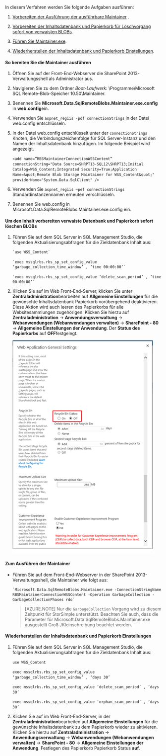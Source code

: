 <!--author=SharS last changed: 9/17/15-->

In diesem Verfahren werden Sie folgende Aufgaben ausführen:

1. [Vorbereiten der Ausführung der ausführbare Maintainer](#to-prepare-to-run-the-maintainer) .

2. [Vorbereiten der Inhaltsdatenbank und Papierkorb für Löschvorgang sofort von verwaisten BLOBs](#to-prepare-the-content-database-and-recycle-bin-to-immediately-delete-orphaned-blobs).

3. [Führen Sie Maintainer.exe](#to-run-the-maintainer).

4. [Wiederherstellen der Inhaltsdatenbank und Papierkorb Einstellungen](#to-revert-the-content-database-and-recycle-bin-settings).

#### <a name="to-prepare-to-run-the-maintainer"></a>So bereiten Sie die Maintainer ausführen

1. Öffnen Sie auf der Front-End-Webserver die SharePoint 2013-Verwaltungsshell als Administrator aus.

2. Navigieren Sie zu dem Ordner *Boot-Laufwerk*: \Programme\Microsoft SQL Remote-Blob-Speicher 10.50\Maintainer\.

3. Benennen Sie **Microsoft.Data.SqlRemoteBlobs.Maintainer.exe.config** in **web.config**ein.

4. Verwenden Sie `aspnet_regiis -pdf connectionStrings` in der Datei web.config entschlüsseln.

5. In der Datei web.config entschlüsselt unter der `connectionStrings` Knoten, die Verbindungszeichenfolge für SQL Server-Instanz und den Namen der Inhaltsdatenbank hinzufügen. Im folgende Beispiel wird angezeigt.

    `<add name=”RBSMaintainerConnectionWSSContent” connectionString="Data Source=SHRPT13-SQL12\SHRPT13;Initial Catalog=WSS_Content;Integrated Security=True;Application Name=&quot;Remote Blob Storage Maintainer for WSS_Content&quot;" providerName="System.Data.SqlClient" />`

6. Verwenden Sie `aspnet_regiis –pef connectionStrings` Standardinstanzennamen erneuten verschlüsseln. 

7. Benennen Sie web.config in Microsoft.Data.SqlRemoteBlobs.Maintainer.exe.config ein. 

#### <a name="to-prepare-the-content-database-and-recycle-bin-to-immediately-delete-orphaned-blobs"></a>Um den Inhalt vorbereiten verwaiste Datenbank und Papierkorb sofort löschen BLOBs

1. Führen Sie auf dem SQL Server in SQL Management Studio, die folgenden Aktualisierungsabfragen für die Zieldatenbank Inhalt aus: 

       `use WSS_Content`

       `exec mssqlrbs.rbs_sp_set_config_value ‘garbage_collection_time_window’ , ’time 00:00:00’`

       `exec mssqlrbs.rbs_sp_set_config_value ‘delete_scan_period’ , ’time 00:00:00’`

2. Klicken Sie auf im Web Front-End-Server, klicken Sie unter **Zentraladministration**bearbeiten auf **Allgemeine Einstellungen** für die gewünschte Inhaltsdatenbank Papierkorb vorübergehend deaktivieren. Diese Aktion wird auch leeren des Papierkorbs für alle Websitesammlungen zugehörigen. Klicken Sie hierzu auf **Zentraladministration** -> **Anwendungsverwaltung** -> **Webanwendungen (Webanwendungen verwalten)** -> **SharePoint - 80** -> **Allgemeine Einstellungen der Anwendung**. Der **Status des Papierkorbs** auf **OFF**festgelegt.

    ![Allgemeine Einstellungen](./media/storsimple-sharepoint-adapter-garbage-collection/HCS_WebApplicationGeneralSettings-include.png)

#### <a name="to-run-the-maintainer"></a>Zum Ausführen der Maintainer

- Führen Sie auf dem Front-End-Webserver in der SharePoint 2013-Verwaltungsshell, die Maintainer wie folgt aus:

      `Microsoft.Data.SqlRemoteBlobs.Maintainer.exe -ConnectionStringName RBSMaintainerConnectionWSSContent -Operation GarbageCollection -GarbageCollectionPhases rdo`

    >[AZURE.NOTE] Nur die `GarbageCollection` Vorgang wird zu diesem Zeitpunkt für StorSimple unterstützt. Beachten Sie auch, dass die Parameter für Microsoft.Data.SqlRemoteBlobs.Maintainer.exe ausgestellt Groß-/Kleinschreibung beachtet werden. 
 
#### <a name="to-revert-the-content-database-and-recycle-bin-settings"></a>Wiederherstellen der Inhaltsdatenbank und Papierkorb Einstellungen

1. Führen Sie auf dem SQL Server in SQL Management Studio, die folgenden Aktualisierungsabfragen für die Zieldatenbank Inhalt aus:

      `use WSS_Content`

      `exec mssqlrbs.rbs_sp_set_config_value ‘garbage_collection_time_window’ , ‘days 30’`

      `exec mssqlrbs.rbs_sp_set_config_value ‘delete_scan_period’ , ’days 30’`

      `exec mssqlrbs.rbs_sp_set_config_value ‘orphan_scan_period’ , ’days 30’`

2. Klicken Sie auf im Web Front-End-Server, in der **Zentraladministration**bearbeiten auf **Allgemeine Einstellungen** für die gewünschte Inhaltsdatenbank zu dem Papierkorb wieder zu aktivieren. Klicken Sie hierzu auf **Zentraladministration** -> **Anwendungsverwaltung** -> **Webanwendungen (Webanwendungen verwalten)** -> **SharePoint - 80** -> **Allgemeine Einstellungen der Anwendung**. Festlegen des Papierkorb Papierkorb Status **auf**.
